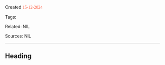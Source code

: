 
Created <font style="color:tomato; font-family:Consolas;">15-12-2024</font>

Tags: 

Related: NIL

Sources: NIL

****

## Heading 

